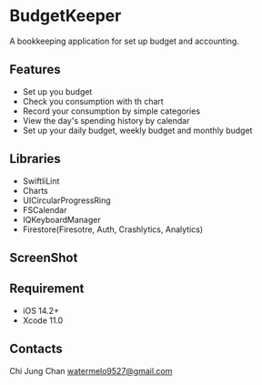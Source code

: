 #  BudgetKeeper
A bookkeeping application for set up budget and accounting.

## Features

- Set up you budget
- Check you consumption with th chart
- Record your consumption by simple categories
- View the day's spending history by calendar
- Set up your daily budget, weekly budget and monthly budget

## Libraries

- SwiftliLint
- Charts
- UICircularProgressRing
- FSCalendar
- IQKeyboardManager
- Firestore(Firesotre, Auth, Crashlytics, Analytics)

## ScreenShot







## Requirement

- iOS 14.2+
- Xcode 11.0

## 

## Contacts

Chi Jung Chan watermelo9527@gmail.com